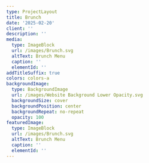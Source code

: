 ```yaml
---
type: ProjectLayout
title: Brunch
date: '2025-02-20'
client: ''
description: ''
media:
  type: ImageBlock
  url: /images/Brunch.svg
  altText: Brunch Menu
  caption: ''
  elementId: ''
addTitleSuffix: true
colors: colors-a
backgroundImage:
  type: BackgroundImage
  url: /images/Website Background Lower Opacity.svg
  backgroundSize: cover
  backgroundPosition: center
  backgroundRepeat: no-repeat
  opacity: 100
featuredImage:
  type: ImageBlock
  url: /images/Brunch.svg
  altText: Brunch Menu
  caption: ''
  elementId: ''
---
```

